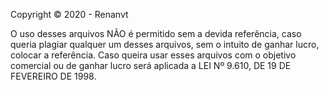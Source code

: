 Copyright © 2020 - Renanvt

O uso desses arquivos NÃO é permitido sem a devida referência, caso queria plagiar qualquer um desses arquivos, sem o intuito de ganhar lucro, colocar a referência. Caso queira usar esses arquivos com o objetivo comercial ou de ganhar lucro será aplicada a LEI Nº 9.610, DE 19 DE FEVEREIRO DE 1998.